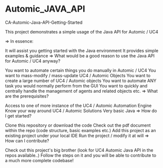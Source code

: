 # Automic_JAVA_API
 CA-Automic-Java-API-Getting-Started


This project demonstrates a simple usage of the Java API for Automic / UC4

=> In essence:

It will assist you getting started with the Java environment
It provides simple examples & guidance
=> What would be a good reason to use the Java API for Automic / UC4 anyway?

You want to automate certain things you do manually in Automic / UC4
You want to mass-modify / mass-update UC4 / Automic Objects
You want to create a large number of UC4 / Automic objects
You want to automate ANY task you would normally perform from the GUI
You want to quickly and centrally handle the management of agents and related objects
etc.
=> What are the prerequisites?

Access to one of more instance of the UC4 / Automic Automation Engine
Know your way around UC4 / Automic Solutions
Very basic Java
=> How do I get started?

Clone this repository or download the code
Check out the pdf document within the repo (code structure, basic examples etc.)
Add this project as an existing project under your local IDE
Run the project / modify it at will
=> How can I contribute?

Check out this project's big brother (look for UC4 Automic Java API in the repos available..)
Follow the steps on it and you will be able to contribute to a much more complete codebase!
